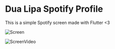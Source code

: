 # Dua Lipa Spotify Profile

This is a simple Spotify screen made with Flutter <3

![Screen](https://i.imgur.com/E84slbU.jpeg)

![ScreenVideo](https://i.postimg.cc/dVTJ10Yy/ezgif-6-ca3317c038.gif)